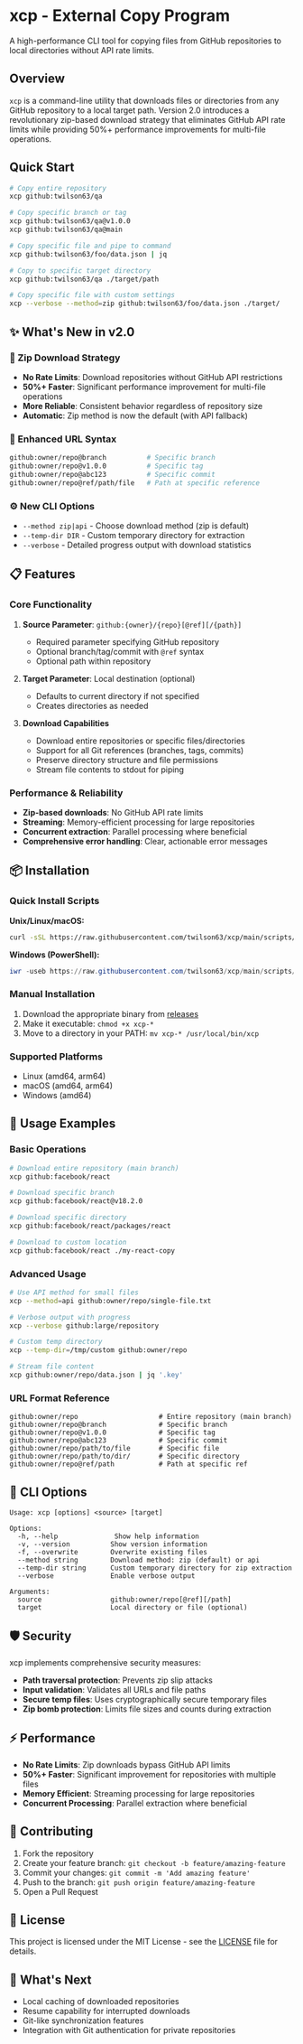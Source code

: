 # xcp - External Copy Program

A high-performance CLI tool for copying files from GitHub repositories to local directories without API rate limits.

## Overview

`xcp` is a command-line utility that downloads files or directories from any GitHub repository to a local target path. Version 2.0 introduces a revolutionary zip-based download strategy that eliminates GitHub API rate limits while providing 50%+ performance improvements for multi-file operations.

## Quick Start

```bash
# Copy entire repository
xcp github:twilson63/qa

# Copy specific branch or tag  
xcp github:twilson63/qa@v1.0.0
xcp github:twilson63/qa@main

# Copy specific file and pipe to command
xcp github:twilson63/foo/data.json | jq

# Copy to specific target directory
xcp github:twilson63/qa ./target/path

# Copy specific file with custom settings
xcp --verbose --method=zip github:twilson63/foo/data.json ./target/
```

## ✨ What's New in v2.0

### 🚀 Zip Download Strategy
- **No Rate Limits**: Download repositories without GitHub API restrictions
- **50%+ Faster**: Significant performance improvement for multi-file operations  
- **More Reliable**: Consistent behavior regardless of repository size
- **Automatic**: Zip method is now the default (with API fallback)

### 🎯 Enhanced URL Syntax
```bash
github:owner/repo@branch          # Specific branch
github:owner/repo@v1.0.0          # Specific tag
github:owner/repo@abc123          # Specific commit  
github:owner/repo@ref/path/file   # Path at specific reference
```

### ⚙️ New CLI Options
- `--method zip|api` - Choose download method (zip is default)
- `--temp-dir DIR` - Custom temporary directory for extraction
- `--verbose` - Detailed progress output with download statistics

## 📋 Features

### Core Functionality
1. **Source Parameter**: `github:{owner}/{repo}[@ref][/{path}]`
   - Required parameter specifying GitHub repository
   - Optional branch/tag/commit with `@ref` syntax  
   - Optional path within repository

2. **Target Parameter**: Local destination (optional)
   - Defaults to current directory if not specified
   - Creates directories as needed

3. **Download Capabilities**
   - Download entire repositories or specific files/directories
   - Support for all Git references (branches, tags, commits)
   - Preserve directory structure and file permissions
   - Stream file contents to stdout for piping

### Performance & Reliability
- **Zip-based downloads**: No GitHub API rate limits
- **Streaming**: Memory-efficient processing for large repositories
- **Concurrent extraction**: Parallel processing where beneficial
- **Comprehensive error handling**: Clear, actionable error messages

## 📦 Installation

### Quick Install Scripts

**Unix/Linux/macOS:**
```bash
curl -sSL https://raw.githubusercontent.com/twilson63/xcp/main/scripts/install.sh | bash
```

**Windows (PowerShell):**
```powershell
iwr -useb https://raw.githubusercontent.com/twilson63/xcp/main/scripts/install.ps1 | iex
```

### Manual Installation

1. Download the appropriate binary from [releases](https://github.com/twilson63/xcp/releases)
2. Make it executable: `chmod +x xcp-*`
3. Move to a directory in your PATH: `mv xcp-* /usr/local/bin/xcp`

### Supported Platforms
- Linux (amd64, arm64)
- macOS (amd64, arm64)
- Windows (amd64)

## 🎯 Usage Examples

### Basic Operations
```bash
# Download entire repository (main branch)
xcp github:facebook/react

# Download specific branch
xcp github:facebook/react@v18.2.0

# Download specific directory
xcp github:facebook/react/packages/react

# Download to custom location
xcp github:facebook/react ./my-react-copy
```

### Advanced Usage
```bash
# Use API method for small files
xcp --method=api github:owner/repo/single-file.txt

# Verbose output with progress
xcp --verbose github:large/repository

# Custom temp directory
xcp --temp-dir=/tmp/custom github:owner/repo

# Stream file content
xcp github:owner/repo/data.json | jq '.key'
```

### URL Format Reference
```
github:owner/repo                    # Entire repository (main branch)
github:owner/repo@branch             # Specific branch  
github:owner/repo@v1.0.0             # Specific tag
github:owner/repo@abc123             # Specific commit
github:owner/repo/path/to/file       # Specific file
github:owner/repo/path/to/dir/       # Specific directory
github:owner/repo@ref/path           # Path at specific ref
```

## 🔧 CLI Options

```
Usage: xcp [options] <source> [target]

Options:
  -h, --help              Show help information
  -v, --version          Show version information
  -f, --overwrite        Overwrite existing files
  --method string        Download method: zip (default) or api
  --temp-dir string      Custom temporary directory for zip extraction
  --verbose              Enable verbose output

Arguments:
  source                 github:owner/repo[@ref][/path]
  target                 Local directory or file (optional)
```

## 🛡️ Security

xcp implements comprehensive security measures:
- **Path traversal protection**: Prevents zip slip attacks
- **Input validation**: Validates all URLs and file paths
- **Secure temp files**: Uses cryptographically secure temporary files
- **Zip bomb protection**: Limits file sizes and counts during extraction

## ⚡ Performance

- **No Rate Limits**: Zip downloads bypass GitHub API limits
- **50%+ Faster**: Significant improvement for repositories with multiple files
- **Memory Efficient**: Streaming processing for large repositories
- **Concurrent Processing**: Parallel extraction where beneficial

## 🤝 Contributing

1. Fork the repository
2. Create your feature branch: `git checkout -b feature/amazing-feature`
3. Commit your changes: `git commit -m 'Add amazing feature'`
4. Push to the branch: `git push origin feature/amazing-feature`
5. Open a Pull Request

## 📄 License

This project is licensed under the MIT License - see the [LICENSE](LICENSE) file for details.

## 🚀 What's Next

- Local caching of downloaded repositories
- Resume capability for interrupted downloads
- Git-like synchronization features
- Integration with Git authentication for private repositories